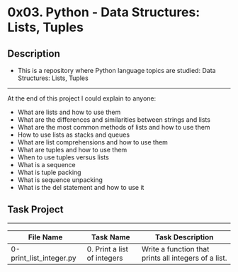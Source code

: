 # 0x03. Python - Data Structures: Lists, Tuples

## Description
- This is a repository where Python language topics are studied: Data Structures: Lists, Tuples
---
At the end of this project I could explain to anyone:
- What are lists and how to use them
- What are the differences and similarities between strings and lists
- What are the most common methods of lists and how to use them
- How to use lists as stacks and queues
- What are list comprehensions and how to use them
- What are tuples and how to use them
- When to use tuples versus lists
- What is a sequence
- What is tuple packing
- What is sequence unpacking
- What is the del statement and how to use it

## Task Project
---
File Name|Task Name|Task Description
---|---|---
0-print_list_integer.py | 0. Print a list of integers | Write a function that prints all integers of a list.
